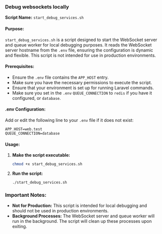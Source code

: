### Debug websockets locally

**Script Name:** `start_debug_services.sh`

#### Purpose:
`start_debug_services.sh` is a script designed to start the WebSocket server and queue worker for local debugging purposes. It reads the WebSocket server hostname from the `.env` file, ensuring the configuration is dynamic and flexible. This script is not intended for use in production environments.

#### Prerequisites:
- Ensure the `.env` file contains the `APP_HOST` entry.
- Make sure you have the necessary permissions to execute the script.
- Ensure that your environment is set up for running Laravel commands.
- Make sure you set in the `.env` `QUEUE_CONNECTION` to `redis` if you have it configured, or `database`.
#### .env Configuration:
Add or edit the following line to your `.env` file if it does not exist:

```env
APP_HOST=web.test
QUEUE_CONNECTION=database
```


#### Usage:

1. **Make the script executable:**
   ```bash
   chmod +x start_debug_services.sh
   ```

2. **Run the script:**
   ```bash
   ./start_debug_services.sh
   ```

### Important Notes:
- **Not for Production:** This script is intended for local debugging and should not be used in production environments.
- **Background Processes:** The WebSocket server and queue worker will run in the background. The script will clean up these processes upon exiting.
